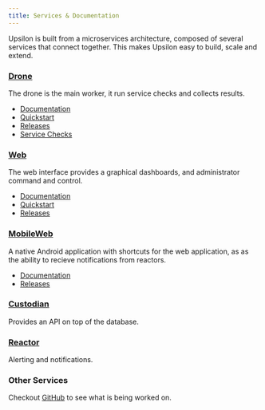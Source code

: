 ```yaml
---
title: Services & Documentation
---
```


Upsilon is built from a microservices architecture, composed of several services that connect together. This makes Upsilon easy to build, scale and extend. 

### [Drone](upsilon-drone)

The drone is the main worker, it run service checks and collects results. 

* [Documentation](upsilon-drone)
* [Quickstart](quickstart-drone)
* [Releases](releases-drone)
* [Service Checks](service-checks)

### [Web](upsilon-web)

The web interface provides a graphical dashboards, and administrator command and control.

* [Documentation](upsilon-web)
* [Quickstart](quickstart-web)
* [Releases](releases-web)

### [MobileWeb](upsilon-mobile)

A native Android application with shortcuts for the web application, as as the ability to recieve notifications from reactors.

* [Documentation](upsilon-mobileWeb)
* [Releases](releases-mobileWeb)

### [Custodian](upsilon-custodian)

Provides an API on top of the database.

### [Reactor](upsilon-reactor)

Alerting and notifications.

### Other Services

Checkout [GitHub](http://github.com/upsilonproject) to see what is being worked on.

